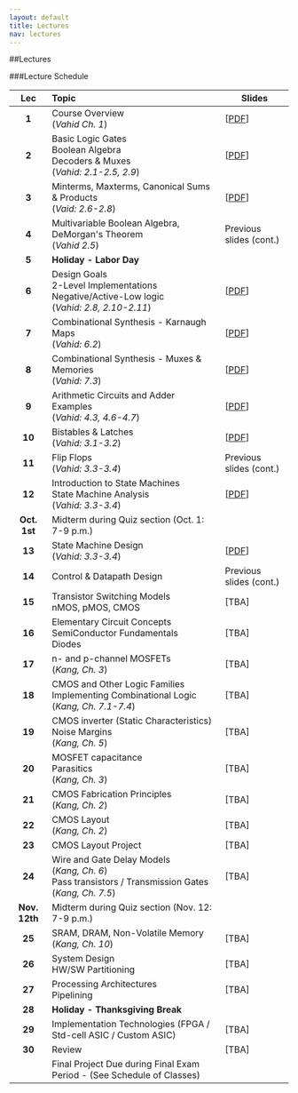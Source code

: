 ```yaml
---
layout: default
title: Lectures
nav: lectures
---
```


##Lectures  

###Lecture Schedule

|  Lec      |                                          Topic                                                             |    Slides   | 
| :-------: | :--------------------------------------------------------------------------------------------------------- | ----------- | 
| **1**     | Course Overview <br>(*Vahid Ch. 1*)  | [[PDF](http://ee.usc.edu/~redekopp/ee209/slides/EE209Lecture1.pdf)] |
| **2**     | Basic Logic Gates<br>Boolean Algebra<br>Decoders & Muxes<br>(*Vahid: 2.1-2.5, 2.9*)        | [[PDF](http://ee.usc.edu/~redekopp/ee209/slides/EE209Lecture2.pdf)] | 
| **3**     | Minterms, Maxterms, Canonical Sums & Products <br>(*Vaid: 2.6-2.8*)   | [[PDF](http://ee.usc.edu/~redekopp/ee209/slides/EE209Lecture3.pdf)]        | 
| **4**     | Multivariable Boolean Algebra, DeMorgan's Theorem <br>(*Vahid 2.5*)     | Previous slides (cont.)  | 
| **5**     | **Holiday - Labor Day**            |  | 
| **6**     | Design Goals<br>2-Level Implementations<br>Negative/Active-Low logic <br>(*Vahid: 2.8, 2.10-2.11*)  | [[PDF](http://ee.usc.edu/~redekopp/ee209/slides/EE209Lecture4.pdf)] | 
| **7**     | Combinational Synthesis - Karnaugh Maps <br>(*Vahid: 6.2*)           |  [[PDF](http://ee.usc.edu/~redekopp/ee209/slides/EE209Lecture5a.pdf)] |  
| **8**     | Combinational Synthesis - Muxes & Memories <br>(*Vahid: 7.3*)           |  [[PDF](http://ee.usc.edu/~redekopp/ee209/slides/EE209Lecture5b.pdf)] |  
| **9**     | Arithmetic Circuits and Adder Examples <br>(*Vahid: 4.3, 4.6-4.7*)           |  [[PDF](http://ee.usc.edu/~redekopp/ee209/slides/EE209Lecture6.pdf)] |  
| **10**    | Bistables & Latches <br>(*Vahid: 3.1-3.2*)           |  [[PDF](http://ee.usc.edu/~redekopp/ee209/slides/EE209Lecture7.pdf)] |  
| **11**    | Flip Flops <br>(*Vahid: 3.3-3.4*)           |  Previous slides (cont.) |  
| **12**    | Introduction to State Machines <br> State Machine Analysis <br>(*Vahid: 3.3-3.4*)           |  [[PDF](http://ee.usc.edu/~redekopp/ee209/slides/EE209Lecture8.pdf)] |
| **Oct. 1st** | Midterm during Quiz section (Oct. 1:  7-9 p.m.) | |
| **13**    | State Machine Design <br>(*Vahid: 3.3-3.4*)           |  [[PDF](http://ee.usc.edu/~redekopp/ee209/slides/EE209Lecture9.pdf)]   
| **14**    | Control & Datapath Design           |  Previous slides (cont.)  |  
| **15**    | Transistor Switching Models<br> nMOS, pMOS, CMOS           |  [TBA]  |  
| **16**    | Elementary Circuit Concepts<br>SemiConductor Fundamentals<br>Diodes           |  [TBA]  |  
| **17**    | n- and p-channel MOSFETs<br>(*Kang, Ch. 3*)           |  [TBA]  |  
| **18**    | CMOS and Other Logic Families<br>Implementing Combinational Logic<br>(*Kang, Ch. 7.1-7.4*)           |  [TBA]  |  
| **19**    | CMOS inverter (Static Characteristics)<br>Noise Margins<br>(*Kang, Ch. 5*)          |  [TBA]  |  
| **20**    | MOSFET capacitance<br>Parasitics<br>(*Kang, Ch. 3*)           |  [TBA]  |  
| **21**    | CMOS Fabrication Principles<br>(*Kang, Ch. 2*)           |  [TBA]  |  
| **22**    | CMOS Layout<br>(*Kang, Ch. 2*)           |  [TBA]  |  
| **23**    | CMOS Layout Project           |  [TBA]  |  
| **24**    | Wire and Gate Delay Models <br> (*Kang, Ch. 6*) <br> Pass transistors / Transmission Gates <br> (*Kang, Ch. 7.5*)          |  [TBA]  |  
| **Nov. 12th** | Midterm during Quiz section (Nov. 12:  7-9 p.m.) | |
| **25**    | SRAM, DRAM, Non-Volatile Memory <br> (*Kang, Ch. 10*)           |  [TBA]  |  
| **26**    | System Design <br> HW/SW Partitioning           |  [TBA]  |  
| **27**    | Processing Architectures<br>Pipelining           |  [TBA]  |  
| **28**    | **Holiday - Thanksgiving Break**           |    |  
| **29**    | Implementation Technologies (FPGA / Std-cell ASIC / Custom ASIC)           |  [TBA]  |  
| **30**    | Review           |  [TBA]  |  
| |  Final Project Due during Final Exam Period - (See Schedule of Classes) | |









